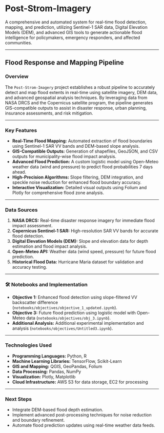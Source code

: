 # Post-Strom-Imagery

A comprehensive and automated system for real-time flood detection, mapping, and prediction, utilizing Sentinel-1 SAR data, Digital Elevation Models (DEM), and advanced GIS tools to generate actionable flood intelligence for policymakers, emergency responders, and affected communities.

---

##  **Flood Response and Mapping Pipeline**

### **Overview**
The `Post-Strom-Imagery` project establishes a robust pipeline to accurately detect and map flood extents in real-time using satellite imagery, DEM data, and advanced geospatial analysis techniques. By leveraging data from NASA DRCS and the Copernicus satellite program, the pipeline generates GIS-compatible outputs to assist in disaster response, urban planning, insurance assessments, and risk mitigation.

---

###  **Key Features**
- **Real-Time Flood Mapping:** Automated extraction of flood boundaries using Sentinel-1 SAR VV bands and DEM-based slope analysis.
- **GIS-Compatible Outputs:** Generation of shapefiles, GeoJSON, and CSV outputs for municipality-wise flood impact analysis.
- **Advanced Flood Prediction:** A custom logistic model using Open-Meteo weather data (wind and pressure) to predict flood probabilities 7 days ahead.
- **High-Precision Algorithms:** Slope filtering, DEM integration, and speckle noise reduction for enhanced flood boundary accuracy.
- **Interactive Visualization:** Detailed visual outputs using Folium and Plotly for comprehensive flood zone analysis.

---

###  **Data Sources**
1. **NASA DRCS:** Real-time disaster response imagery for immediate flood impact assessment.
2. **Copernicus Sentinel-1 SAR:** High-resolution SAR VV bands for accurate flood detection.
3. **Digital Elevation Models (DEM):** Slope and elevation data for depth estimation and flood impact analysis.
4. **Open-Meteo API:** Weather data (wind speed, pressure) for future flood prediction.
5. **Historical Flood Data:** Hurricane Maria dataset for validation and accuracy testing.

---

### 🛠️ **Notebooks and Implementation**
- **Objective 1:** Enhanced flood detection using slope-filtered VV backscatter difference (`notebooks/objectives/objective_1_updated.ipynb`).
- **Objective 3:** Future flood prediction using logistic model with Open-Meteo data (`notebooks/objectives/obj_3.ipynb`).
- **Additional Analysis:** Additional experimental implementation and analysis (`notebooks/objectives/Untitled3.ipynb`).

---

###  **Technologies Used**
- **Programming Languages:** Python, R
- **Machine Learning Libraries:** TensorFlow, Scikit-Learn
- **GIS and Mapping:** QGIS, GeoPandas, Folium
- **Data Processing:** Pandas, NumPy
- **Visualization:** Plotly, Matplotlib
- **Cloud Infrastructure:** AWS S3 for data storage, EC2 for processing

---

###  **Next Steps**
- Integrate DEM-based flood depth estimation.
- Implement advanced post-processing techniques for noise reduction and boundary refinement.
- Automate flood prediction updates using real-time weather data feeds.


